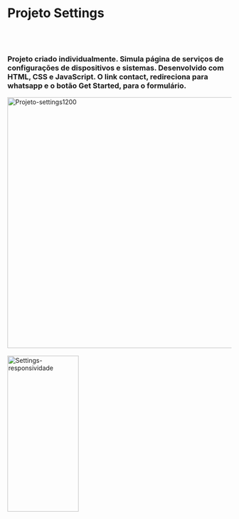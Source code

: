 <h1>Projeto Settings</h1>
<br>
<br>
<h3>Projeto criado individualmente. Simula página de serviços de configurações de dispositivos e sistemas.
Desenvolvido com HTML, CSS e JavaScript. O link contact, redireciona para whatsapp e o botão Get Started, para o formulário.
</h3>

<img width="1200" height="563" alt="Projeto-settings1200" src="https://github.com/user-attachments/assets/7ab88662-f72d-48ec-8a0b-5c8fe3477eae" />
<br>
<br>
<img width="160" height="350" alt="Settings-responsividade" src="https://github.com/user-attachments/assets/fb85a1d5-337d-4314-b7d2-591fafadf28a" />
